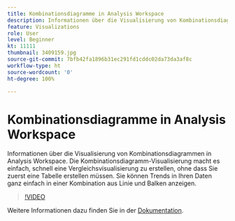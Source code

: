 ```yaml
---
title: Kombinationsdiagramme in Analysis Workspace
description: Informationen über die Visualisierung von Kombinationsdiagrammen in Analysis Workspace. Die Kombinationsdiagramm-Visualisierung macht es einfach, schnell eine Vergleichsvisualisierung zu erstellen, ohne dass Sie zuerst eine Tabelle erstellen müssen. Sie können Trends in Ihren Daten ganz einfach in einer Kombination aus Linie und Balken anzeigen.
feature: Visualizations
role: User
level: Beginner
kt: 11111
thumbnail: 3409159.jpg
source-git-commit: 7bfb42fa1896b31ec291fd1cddc02da73da3af8c
workflow-type: ht
source-wordcount: '0'
ht-degree: 100%

---
```



# Kombinationsdiagramme in Analysis Workspace

Informationen über die Visualisierung von Kombinationsdiagrammen in Analysis Workspace. Die Kombinationsdiagramm-Visualisierung macht es einfach, schnell eine Vergleichsvisualisierung zu erstellen, ohne dass Sie zuerst eine Tabelle erstellen müssen. Sie können Trends in Ihren Daten ganz einfach in einer Kombination aus Linie und Balken anzeigen.

>[!VIDEO](https://video.tv.adobe.com/v/3409159/?quality=12&learn=on)

Weitere Informationen dazu finden Sie in der [Dokumentation](https://experienceleague.adobe.com/docs/analytics/analyze/analysis-workspace/visualizations/combo-charts.html?lang=de).
